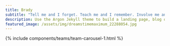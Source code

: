 ```yaml
---
title: Brady
subtitle: "Tell me and I forget. Teach me and I remember. Involve me and I learn." <br> -Benjamin Franklin
description: Use the Argon Jekyll theme to build a landing page, blog or complete website.
featured_image: /assets/img/dreamstimemaximum_22288054.jpg
---
```



{% include components/teams/team-carousel-1.html %}

